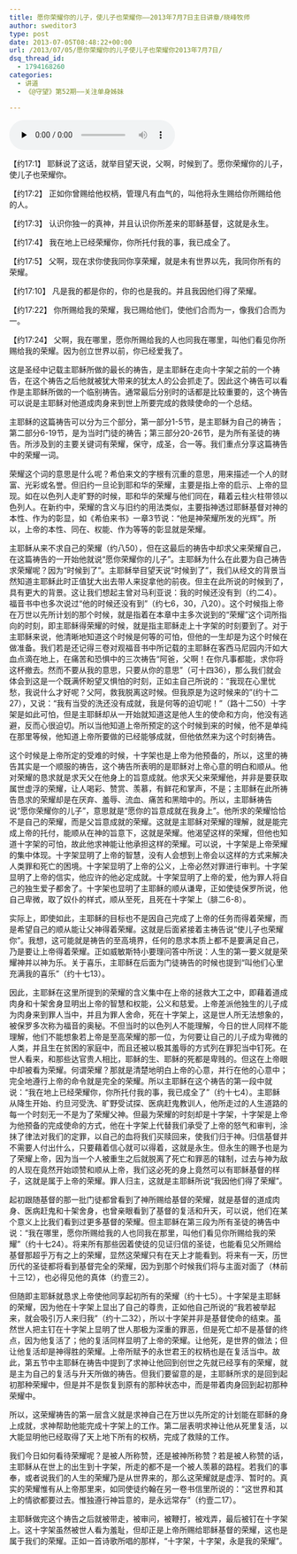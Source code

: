 ```yaml
---
title: 愿你荣耀你的儿子，使儿子也荣耀你——2013年7月7日主日讲章/晓峰牧师
author: sweditor3
type: post
date: 2013-07-05T08:48:22+00:00
url: /2013/07/05/愿你荣耀你的儿子使儿子也荣耀你2013年7月7日/
dsq_thread_id:
  - 1794168260
categories:
  - 讲道
  - 《@守望》第52期——关注单身姊妹

---
```

<div id="c-8575" class="grandmp3">
  <audio src="https://t5.shwchurch.org/wp-content/uploads/2013/07/20130705164335891.mp3" controls false preload="none" autobuffer="false"></audio>
</div>

【约17:1】 耶稣说了这话，就举目望天说，父啊，时候到了。愿你荣耀你的儿子，使儿子也荣耀你。
  
【约17:2】 正如你曾赐给他权柄，管理凡有血气的，叫他将永生赐给你所赐给他的人。
  
【约17:3】 认识你独一的真神，并且认识你所差来的耶稣基督，这就是永生。
  
【约17:4】 我在地上已经荣耀你，你所托付我的事，我已成全了。
  
【约17:5】 父啊，现在求你使我同你享荣耀，就是未有世界以先，我同你所有的荣耀。
  
【约17:10】 凡是我的都是你的，你的也是我的。并且我因他们得了荣耀。
  
【约17:22】 你所赐给我的荣耀，我已赐给他们，使他们合而为一，像我们合而为一。
  
【约17:24】 父啊，我在哪里，愿你所赐给我的人也同我在哪里，叫他们看见你所赐给我的荣耀。因为创立世界以前，你已经爱我了。

这是圣经中记载主耶稣所做的最长的祷告，是主耶稣在走向十字架之前的一个祷告，在这个祷告之后他就被犹大带来的犹太人的公会抓走了。因此这个祷告可以看作是主耶稣所做的一个临别祷告。通常最后分别时的话都是比较重要的，这个祷告可以说是主耶稣对他道成肉身来到世上所要完成的救赎使命的一个总结。

主耶稣的这篇祷告可以分为三个部分，第一部分1-5节，是主耶稣为自己的祷告；第二部分6-19节，是为当时门徒的祷告；第三部分20-26节，是为所有圣徒的祷告。所涉及到的主要关键词有荣耀，保守，成圣，合一等。我们重点分享这篇祷告中的荣耀一词。

荣耀这个词的意思是什么呢？希伯来文的字根有沉重的意思，用来描述一个人的财富、光彩或名誉。但旧约一旦论到耶和华的荣耀，主要是指上帝的启示、上帝的显现。如在以色列人走旷野的时候，耶和华的荣耀与他们同在，藉着云柱火柱带领以色列人。在新约中，荣耀的含义与旧约的用法类似，主要指神透过耶稣基督对神的本性、作为的彰显，如《希伯来书》一章3节说：“他是神荣耀所发的光辉”。所以，上帝的本性、同在、权能、作为等等的彰显就是荣耀。

主耶稣从来不求自己的荣耀（约八50），但在这最后的祷告中却求父来荣耀自己，在这篇祷告的一开始他就说“愿你荣耀你的儿子”。主耶稣为什么在此要为自己祷告求荣耀呢？因为“时候到了”。主耶稣举目望天说“时候到了”，我们从经文的背景当然知道主耶稣此时正值犹大出去带人来捉拿他的前夜。但主在此所说的时候到了，具有更大的背景。这让我们想起主曾对马利亚说：我的时候还没有到（约二4）。福音书中也多次说过“他的时候还没有到”（约七6，30，八20）。这个时候指上帝在万世以先所计划的那个时候，就是指着在本章中主多次说到的“荣耀”这个词所指向的时刻，即主耶稣得荣耀的时候，就是指主耶稣走上十字架的时刻要到了。对于主耶稣来说，他清晰地知道这个时候是何等的可怕，但他的一生却是为这个时候在做准备。我们若是还记得三卷对观福音书中所记载的主耶稣在客西马尼园内汗如大血点滴在地上，在痛苦和恐惧中的三次祷告“阿爸，父啊！在你凡事都能，求你将这杯撤去。然而不要从我的意思，只要从你的意思”（可十四36），那么我们就会体会到这是一个既满怀盼望又惧怕的时刻，正如主自己所说的：“我现在心里忧愁，我说什么才好呢？父阿，救我脱离这时候。但我原是为这时候来的”(约十二27），又说：“我有当受的洗还没有成就，我是何等的迫切呢！”（路十二50）十字架是如此可怕，但是主耶稣却从一开始就知道这是他人生的使命和方向，他没有逃避，反而心很迫切。所以当他知道上帝所预定的这个时候到来的时候，他不是单纯在那里等候，他知道上帝所要做的已经能够成就，但他依然来为这个时刻祷告。

这个时候是上帝所定的受难的时候，十字架也是上帝为他预备的，所以，这里的祷告其实是一个顺服的祷告，这个祷告所表明的是耶稣对上帝心意的明白和顺从。他对荣耀的恳求就是求天父在他身上的旨意成就。他求天父来荣耀他，并非是要获取属世虚浮的荣耀，让人喝彩、赞赏、羡慕，有鲜花和掌声，不是；主耶稣在此所祷告恳求的荣耀却是在厌弃、羞辱、流血、痛苦和黑暗中的。所以，主耶稣祷告说“愿你荣耀你的儿子”，意思就是“愿你的旨意成就在我身上”。他所求的荣耀恰恰不是自己的荣耀，而是父旨意成就的荣耀。这就是主耶稣对荣耀的理解，就是能完成上帝的托付，能顺从在神的旨意下，这就是荣耀。他渴望这样的荣耀，但他也知道十字架的可怕，故此他求神能让他承担这样的荣耀。可以说，十字架是上帝荣耀的集中体现。十字架显明了上帝的智慧，没有人会想到上帝会以这样的方式来解决人类罪和死亡的困境。十字架显明了上帝的公义，上帝必然对罪进行审判。十字架显明了上帝的信实，他应许的他必定成就。十字架显明了上帝的爱，他为罪人将自己的独生爱子都舍了。十字架也显明了主耶稣的顺从谦卑，正如使徒保罗所说，他自己卑微，取了奴仆的样式，顺从至死，且死在十字架上（腓二6-8）。

实际上，即使如此，主耶稣的目标也不是因自己完成了上帝的任务而得着荣耀，而是希望自己的顺从能让父神得着荣耀。这就是后面紧接着主祷告说“使儿子也荣耀你”。我想，这可能就是祷告的至高境界，任何的恳求本质上都不是要满足自己，乃是要让上帝得着荣耀。正如威敏斯特小要理问答中所说：人生的第一要义就是荣耀神并以神为乐。关于喜乐，主耶稣在后面为门徒祷告的时候也提到“叫他们心里充满我的喜乐”（约十七13）。

因此，主耶稣在这里所提到的荣耀的含义集中在上帝的拯救大工之中，即藉着道成肉身和十架舍身显明出上帝的智慧和权能，公义和慈爱。上帝差派他独生的儿子成为肉身来到罪人当中，并且为罪人舍命，死在十字架上，这是世人所无法想象的，被保罗多次称为福音的奥秘。不但当时的以色列人不能理解，今日的世人同样不能理解，他们不能想象若上帝是至高荣耀的那一位，为何要让自己的儿子成为卑微的人类，并且生在贫困的家庭中，而且还被以极其羞辱的方式列在罪犯当中钉死。在世人看来，和那些达官贵人相比，耶稣的生、耶稣的死都是卑贱的。但这在上帝眼中却被看为荣耀。何谓荣耀？那就是清楚地明白上帝的心意，并行在他的心意中；完全地遵行上帝的命令就是完全的荣耀。所以主耶稣在这个祷告的第一段中就说：“我在地上已经荣耀你，你所托付我的事，我已成全了”（约十七4）。主耶稣从降生开始、约旦河受洗、旷野受试探、医病赶鬼教训人，他所走过的人生道路的每一个时刻无一不是为了荣耀父神。但最为荣耀的时刻却是十字架，十字架是上帝为他预备的完成使命的方式，他在十字架上代替我们承受了上帝的怒气和审判，涂抹了律法对我们的定罪，以自己的血将我们买赎回来，使我们归于神。归信基督并不需要人付出什么，只要藉着信心就可以得着，这就是永生。但永生的赐予也是为了荣耀上帝，因为当一个人被重生之后就脱离了死亡和罪恶的辖制，过去与神为敌的人现在竟然开始颂赞和顺从上帝，我们这必死的身上竟然可以有耶稣基督的样子，这就是属于上帝的荣耀。罪人归主，这就是主耶稣所说“我因他们得了荣耀”。

起初跟随基督的那一批门徒都曾看到了神所赐给基督的荣耀，就是基督的道成肉身、医病赶鬼和十架舍身，也曾亲眼看到了基督的复活和升天，可以说，他们在某个意义上比我们看到过更多基督的荣耀。但主耶稣在第三段为所有圣徒的祷告中说：“我在哪里，愿你所赐给我的人也同我在那里，叫他们看见你所赐给我的荣耀”（约十七24）。将来所有那些因着使徒的见证归信的圣徒，也能看见父所赐给基督那超乎万有之上的荣耀，显然这荣耀只有在天上才能看到。将来有一天，历世历代的圣徒都将看到基督完全的荣耀，因为到那个时候我们将与主面对面了（林前十三12），也必得见他的真体（约壹三2）。

但随即主耶稣就恳求上帝使他同享起初所有的荣耀（约十七5）。十字架是主耶稣的荣耀，因为他在十字架上显出了自己的尊贵，正如他自己所说的“我若被举起来，就会吸引万人来归我”（约十二32），所以十字架并非是基督使命的结束。虽然世人把主钉在十字架上显明了世人那极为深重的罪恶，但是死亡却不是基督的终点，因为他复活了；他的复活同样显明了上帝的荣耀。让他死，是世界的做法；但让他复活却是神得胜的荣耀。上帝所赋予的永世君王的权柄也是在复活当中。故此，第五节中主耶稣在祷告中提到了求神让他回到创世之先就已经享有的荣耀，就是主为自己的复活与升天所做的祷告。但我们要留意的是，主耶稣所求的是回到起初那种荣耀中，但是并不是恢复到原有的那种状态中，而是带着肉身回到起初那种荣耀中。

所以，这荣耀祷告的第一层含义就是求神自己在万世以先所定的计划能在耶稣的身上成就，求神帮助他能完成十字架上的工作。第二层表明求神让他从死里复活，以大能显明他已经取得了天上地下所有的权柄，完成了救赎的工作。
  
我们今日如何看待荣耀呢？是被人所称赞，还是被神所称赞？若是被人称赞的话，主耶稣从在世上的出生到十字架，所走的都不是一个被人羡慕的路程。若我们的事奉，或者说我们的人生的荣耀乃是从世界来的，那么这荣耀就是虚浮、暂时的。真实的荣耀惟有从上帝那里来，如同使徒约翰在另一卷书信里所说的：“这世界和其上的情欲都要过去。惟独遵行神旨意的，是永远常存”（约壹二17）。

主耶稣做完这个祷告之后就被带走，被审问，被鞭打，被戏弄，最后被钉在十字架上。这十字架虽然被世人看为羞耻，但却正是上帝所赐给耶稣基督的荣耀，这也是属于我们的荣耀。正如一首诗歌所唱的那样，“十字架，十字架，永是我的荣耀”。

&nbsp;

&nbsp;

&nbsp;